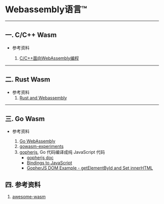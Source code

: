 # Webassembly语言™

---

## 一. C/C++ Wasm

* 参考资料
  
   1. [C/C++面向WebAssembly编程](https://www.cntofu.com/book/150/readme.html)
  
------
      

## 二. Rust Wasm

* 参考资料
	1. [Rust and Webassembly](https://rustwasm.github.io/docs/book/#rust--and-webassembly-)

------

## 三. Go Wasm

* 参考资料

	1. [Go WebAssembly](https://github.com/golang/go/wiki/WebAssembly#executing-webassembly-with-nodejs)
	2. [gowasm-experiments](https://stdiopt.github.io/gowasm-experiments/)
	3. [gopherjs](https://github.com/gopherjs/gopherjs),  Go 代码编译成纯 JavaScript 代码
	   - [gopherjs doc](https://pkg.go.dev/github.com/gopherjs/gopherjs#section-documentation)
	   - [Bindings to JavaScript](https://github.com/gopherjs/gopherjs/wiki/bindings)
	   - [GopherJS DOM Example - getElementById and Set innerHTML](https://siongui.github.io/2016/01/10/gopherjs-dom-example-getElementById-innerHTML/)

## 四. 参考资料

1. [awesome-wasm](https://github.com/WebAssembly-cn/awesome-wasm)